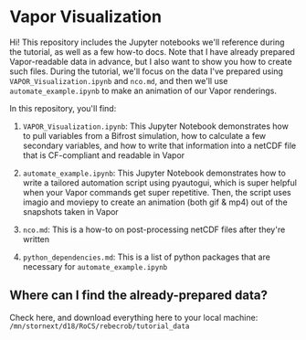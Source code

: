 # Vapor Visualization

Hi! This repository includes the Jupyter notebooks we'll reference during the tutorial, as well as a few how-to docs. Note that I have already prepared Vapor-readable data in advance, but I also want to show you how to create such files. During the tutorial, we'll focus on the data I've prepared using `VAPOR_Visualization.ipynb` and `nco.md`, and then we'll use `automate_example.ipynb` to make an animation of our Vapor renderings. 

In this repository, you'll find:

1. `VAPOR_Visualization.ipynb`: This Jupyter Notebook demonstrates how to pull variables from a Bifrost simulation, how to calculate a few secondary variables, and how to write that information into a netCDF file that is CF-compliant and readable in Vapor

2. `automate_example.ipynb`: This Jupyter Notebook demonstrates how to write a tailored automation script using pyautogui, which is super helpful when your Vapor commands get super repetitive. Then, the script uses imagio and moviepy to create an animation (both gif & mp4) out of the snapshots taken in Vapor

3. `nco.md`: This is a how-to on post-processing netCDF files after they're written

4. `python_dependencies.md`: This is a list of python packages that are necessary for `automate_example.ipynb`

## Where can I find the already-prepared data?

Check here, and download everything here to your local machine: `/mn/stornext/d18/RoCS/rebecrob/tutorial_data`
